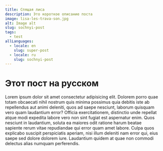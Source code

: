 ```yaml
---
title: Спящая лиса
description: Это короткое описание поста
image: lisa-les-trava-son.jpg
alt: Image alt
slug: sochnyi-post
tags:
  - test
allLanguages:
  - locale: en
    slug: super-post
  - locale: ru
    slug: sochnyi-post
---
```


# Этот пост на русском
Lorem ipsum dolor sit amet consectetur adipisicing elit. Dolorem porro quae totam obcaecati nihil nostrum quis minima possimus quia debitis iste ab repellendus aut animi deleniti, quos ad saepe nesciunt, laborum quisquam vero quam laudantium error? Officia exercitationem, distinctio unde repellat atque modi expedita labore vero non sint fugiat est
<v-img src="snegir-vetki-sneg.jpg" alt="Snegir"></v-img>
aspernatur enim. Quos nesciunt in laudantium, soluta ea maiores odit ratione harum beatae sapiente rerum vitae repudiandae qui error quam amet labore. Culpa quos explicabo suscipit perspiciatis aperiam, nisi illum deleniti nam error qui, eius saepe sed dolore dolorem iure. Laudantium quidem at quae non commodi delectus alias numquam perferendis.